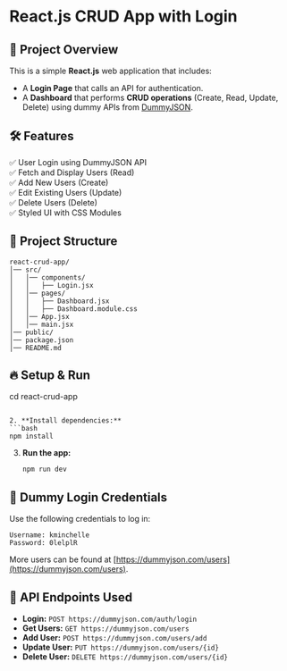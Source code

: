 # React.js CRUD App with Login

## 🚀 Project Overview
This is a simple **React.js** web application that includes:
- A **Login Page** that calls an API for authentication.
- A **Dashboard** that performs **CRUD operations** (Create, Read, Update, Delete) using dummy APIs from [DummyJSON](https://dummyjson.com/).

## 🛠️ Features
✅ User Login using DummyJSON API  
✅ Fetch and Display Users (Read)  
✅ Add New Users (Create)  
✅ Edit Existing Users (Update)  
✅ Delete Users (Delete)  
✅ Styled UI with CSS Modules  

## 📂 Project Structure
```
react-crud-app/
│── src/
│   │── components/
│   │   ├── Login.jsx
│   │── pages/
│   │   ├── Dashboard.jsx
│   │   ├── Dashboard.module.css
│   │── App.jsx
│   │── main.jsx
│── public/
│── package.json
│── README.md
```

## 🔥 Setup & Run
   cd react-crud-app
   ```

2. **Install dependencies:**
   ```bash
   npm install
   ```

3. **Run the app:**
   ```bash
   npm run dev
   ```

## 📝 Dummy Login Credentials
Use the following credentials to log in:
```plaintext
Username: kminchelle
Password: 0lelplR
```
More users can be found at [https://dummyjson.com/users](https://dummyjson.com/users).

## 🔗 API Endpoints Used
- **Login:** `POST https://dummyjson.com/auth/login`
- **Get Users:** `GET https://dummyjson.com/users`
- **Add User:** `POST https://dummyjson.com/users/add`
- **Update User:** `PUT https://dummyjson.com/users/{id}`
- **Delete User:** `DELETE https://dummyjson.com/users/{id}`



